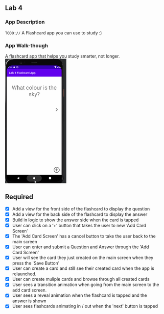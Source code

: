 ## Lab 4

### App Description
`TODO://` A Flashcard app you can use to study :)

### App Walk-though
A flashcard app that helps you study smarter, not longer.
<img src="lab_gif.gif" width=200><br>


## Required
- [x] Add a view for the front side of the flashcard to display the question
- [x] Add a view for the back side of the flashcard to display the answer
- [x] Build in logic to show the answer side when the card is tapped
- [x] User can click on a ‘+’ button that takes the user to new ‘Add Card Screen’
- [x] The 'Add Card Screen' has a cancel button to take the user back to the main screen
- [x] User can enter and submit a Question and Answer through the 'Add Card Screen'
- [x] User will see the card they just created on the main screen when they press the 'Save Button'
- [x] User can create a card and still see their created card when the app is relaunched.
- [x] User can create muliple cards and browse through all created cards
- [x] User sees a transition animation when going from the main screen to the add card screen.
- [x] User sees a reveal animation when the flashcard is tapped and the answer is shown
- [x] User sees flashcards animating in / out when the 'next' button is tapped